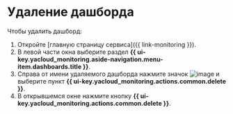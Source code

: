 # Удаление дашборда

Чтобы удалить дашборд:

1. Откройте [главную страницу сервиса]({{ link-monitoring }}).
1. В левой части окна выберите раздел **{{ ui-key.yacloud_monitoring.aside-navigation.menu-item.dashboards.title }}**.
1. Справа от имени удаляемого дашборда нажмите значок ![image](../../../_assets/horizontal-ellipsis.svg) и выберите пункт **{{ ui-key.yacloud_monitoring.actions.common.delete }}**.
1. В открывшемся окне нажмите кнопку **{{ ui-key.yacloud_monitoring.actions.common.delete }}**.
